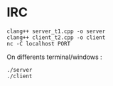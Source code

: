 # IRC
```
clang++ server_t1.cpp -o server
clang++ client_t2.cpp -o client
nc -C localhost PORT
```
On differents terminal/windows :
```
./server
./client 
```

